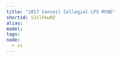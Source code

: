```yaml
---
title: "2017 Conseil Collegial LPS MYNE"
shortid: SJilFmuMZ
alias:
model:
tags:
node: 
  - cc
---
```

